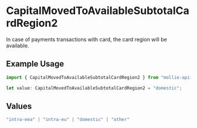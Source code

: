 # CapitalMovedToAvailableSubtotalCardRegion2

In case of payments transactions with card, the card region will be available.

## Example Usage

```typescript
import { CapitalMovedToAvailableSubtotalCardRegion2 } from "mollie-api-typescript/models/operations";

let value: CapitalMovedToAvailableSubtotalCardRegion2 = "domestic";
```

## Values

```typescript
"intra-eea" | "intra-eu" | "domestic" | "other"
```